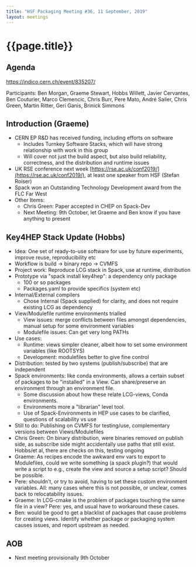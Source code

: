 ```yaml
---
title: "HSF Packaging Meeting #36, 11 September, 2019"
layout: meetings
---
```


# {{page.title}}

## Agenda
[<span class="underline">https://indico.cern.ch/event/835207/</span>](https://indico.cern.ch/event/835207/)

Participants: Ben Morgan, Graeme Stewart, Hobbs Willett, Javier Cervantes, Ben Couturier, Marco Clemencic, Chris Burr, Pere Mato, André Sailer, Chris Green, Martin Ritter, Geri Ganis, Brinick Simmons


## Introduction (Graeme)
- CERN EP R&D has received funding, including efforts on software
  - Includes Turnkey Software Stacks, which will have strong relationship with work in this group
  - Will cover not just the build aspect, but also build reliability, correctness, and the
    distribution and runtime issues
- UK RSE conference next week [https://rse.ac.uk/conf2019/](https://rse.ac.uk/conf2019/), at least one speaker from HSF (Stefan Roiser)
- Spack won an Outstanding Technology Development award from the FLC Far West
- Other Items:
  - Chris Green: Paper accepted in CHEP on Spack-Dev
  - Next Meeting: 9th October, let Graeme and Ben know if you have anything to present

## Key4HEP Stack Update (Hobbs)
- Idea: One set of ready-to-use software for use by future experiments, improve reuse, reproducibility etc
- Workflow is build -> binary repo -> CVMFS
- Project work: Reproduce LCG stack in Spack, use at runtime, distribution
- Prototype via "spack install key4hep": a dependency only package
  - 100 or so packages
  - Packages.yaml to provide specifics (system etc)
- Internal/External compilers
  - Chose Internal (Spack supplied) for clarity, and does not require existing LCG as dependency
- View/Modulefile runtime environments trialled
  - View issues: merge conflicts between files amongst dependencies, manual setup for some environment variables
  - Modulefile issues: Can get very long PATHs
- Use cases:
  - Runtime: views simpler cleaner, albeit how to set some environment variables (like ROOTSYS)
  - Development: modulefiles better to give fine control
- Distribution: tested by two systems (publish/subscribe) that are independent
- Spack environments: like conda environments, allows a certain subset of packages to be "installed" in a View. Can share/preserve an environment through an environment file.
  - Some discussion about how these relate LCG-views, Conda environments.
  - Environments more a "librarian" level tool.
  - Use of Spack-Environments in HEP use cases to be clarified, questions of scalability vs use
- Still to do: Publishing on CVMFS for testing/use, complementary versions between Views/Modulefiles
- Chris Green: On binary distribution, were binaries removed on publish side, as subscribe side might accidentally use paths that still exist. Hobbs/et al, there are checks on this, testing ongoing
- Graeme: As recipes encode the awkward env vars to export to Modulefiles, could we write something (a spack plugin?) that would write a script to e.g., create the view and source a setup script? Should be possible.
- Pere: shouldn’t, or try to avoid, having to set these custom environment variables. All: many cases where this is not possible, or unclear, comes back to relocatability issues.
- Graeme: In LCG-cmake is the problem of packages touching the same file in a view? Pere: yes, and usual have to workaround these cases.
- Ben: would be good to get a blacklist of packages that cause problems for creating views. Identify whether package or packaging system causes issues, and report upstream as needed.


## AOB
- Next meeting provisionally 9th October
